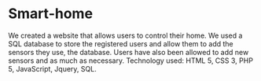 # Smart-home


We created a website that allows users to control their home.
We used a SQL database to store the registered users and allow them to add the sensors they use, the database.
Users have also been allowed to add new sensors and as much as necessary.
Technology used: HTML 5, CSS 3, PHP 5, JavaScript, Jquery, SQL.
